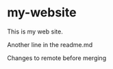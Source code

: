 # my-website

This is my web site.

Another line in the readme.md

Changes to remote before merging
